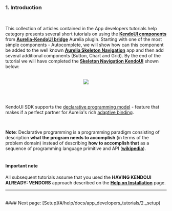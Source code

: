 <br>

### 1. Introduction
<br>

This collection of articles contained in the App developers tutorials help category presents several short tutorials on using the **[KendoUI components](http://aurelia-ui-toolkits.github.io/demo-kendo/#/help/docs/about_this_application/2._components_catalog)** from **[Aurelia-KendoUI bridge](https://github.com/aurelia-ui-toolkits/aurelia-kendoui-plugin)** Aurelia plugin. Starting with one of the most simple components -  Autocomplete, we will show how can this component be added to the well known **[Aurelia Skeleton Navigation](https://github.com/aurelia/skeleton-navigation)** app and then add several additional components (Button, Chart and Grid). By the end of the tutorial we will have completed the **[Skeleton Navigation KendoUI](https://github.com/aurelia-ui-toolkits/skeleton-navigation-kendo)** shown below:
<br>
<br>
<p align=center>
  <img src="http://i.imgur.com/DFLEi5K.png"></img>
 <br><br>
</p>

<br>

KendoUI SDK supports the [declarative programming model](http://docs.telerik.com/kendo-ui/intro/installation/markup) - feature that makes if a perfect partner for Aurelia's rich [adaptive binding](http://eisenbergeffect.bluespire.com/aurelias-adaptive-binding/).

<br>

**Note**: Declarative programming is a programming paradigm consisting of description **what the program needs to accomplish** (in terms of the problem domain) instead of describing **how to accomplish that** as a sequence of programming language primitive and API (**[wikipedia](https://en.wikipedia.org/wiki/Declarative_programming)**).
<br>
<br>

#### Important note

All subsequent tutorials assume that you used the **HAVING KENDOUI ALREADY: VENDORS** approach described  on the **[Help on Installation](http://aurelia-ui-toolkits.github.io/demo-kendo/#/help/docs/about_this_application/4._installation)** page.

* * *
<br>
#### Next page: [Setup](#/help/docs/app_developers_tutorials/2._setup)
